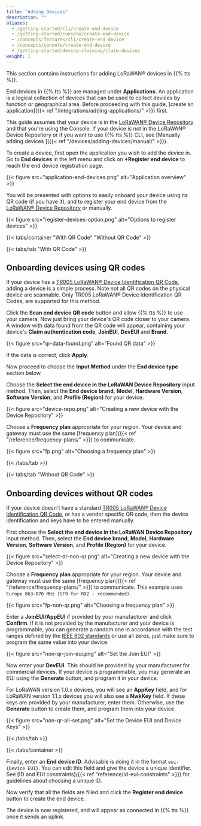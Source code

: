```yaml
---
title: "Adding Devices"
description: ""
aliases:
  - /getting-started/cli/create-end-device
  - /getting-started/console/create-end-device
  - /concepts/features/cli/create-end-device
  - /concepts/console/create-end-device
  - /getting-started/device-claiming/claim-devices
weight: 1
---
```


This section contains instructions for adding LoRaWAN® devices in {{% tts %}}.

<!--more-->

End devices in {{% tts %}} are managed under **Applications**.
An application is a logical collection of devices that can be used to collect devices by function or geographical area. Before proceeding with this guide, [create an application]({{< ref "/integrations/adding-applications/" >}}) first.

This guide assumes that your device is in the [LoRaWAN® Device Repository](https://github.com/TheThingsNetwork/lorawan-devices/) and that you're using the Console. If your device is not in the LoRaWAN® Device Repository or if you want to use {{% tts %}} CLI, see [Manually adding devices ]({{< ref "/devices/adding-devices/manual/" >}}).

To create a device, first open the application you wish to add the device in. Go to **End devices** in the left menu and click on **+Register end device** to reach the end device registration page.

{{< figure src="application-end-devices.png" alt="Application overview" >}}

You will be presented with options to easily onboard your device using its QR code (if you have it), and to register your end device from the [LoRaWAN® Device Repository](https://github.com/TheThingsNetwork/lorawan-devices/) or manually.

{{< figure src="register-devices-option.png" alt="Options to register devices" >}}

{{< tabs/container "With QR Code" "Without QR Code" >}}

{{< tabs/tab "With QR Code" >}}

## Onboarding devices using QR codes

If your device has a [TR005 LoRaWAN® Device Identification QR Code](https://lora-alliance.org/resource_hub/tr005-lorawan-device-identification-qr-codes/), adding a device is a simple process.
Note not all QR codes on the physical device are scannable. Only TR005 LoRaWAN® Device Identification QR Codes, are supported for this method.

Click the **Scan end device QR code** button and allow {{% tts %}} to use your camera.
Now just bring your device's QR code closer to your camera. A window with data found from the QR code will appear, containing your device's **Claim authentication code**, **JoinEUI**, **DevEUI** and **Brand**.

{{< figure src="qr-data-found.png" alt="Found QR data" >}}

If the data is correct, click **Apply**.

Now proceed to choose the **Input Method** under the **End device type** section below.

Choose the **Select the end device in the LoRaWAN Device Repository** input method. Then, select the **End device brand**, **Model**, **Hardware Version**, **Software Version**, and **Profile (Region)** for your device.

{{< figure src="device-repo.png" alt="Creating a new device with the Device Repository" >}}

Choose a **Frequency plan** appropriate for your region. Your device and gateway must use the same [frequency plan]({{< ref "/reference/frequency-plans/" >}}) to communicate.

{{< figure src="fp.png" alt="Choosing a frequency plan" >}}

{{< /tabs/tab >}}

{{< tabs/tab "Without QR Code" >}}

## Onboarding devices without QR codes

If your device doesn't have a standard [TR005 LoRaWAN® Device Identification QR Code](https://lora-alliance.org/resource_hub/tr005-lorawan-device-identification-qr-codes/), or has a vendor specific QR code, then the device identification and keys have to be entered manually.

First choose the **Select the end device in the LoRaWAN Device Repository** input method. Then, select the **End device brand**, **Model**, **Hardware Version**, **Software Version**, and **Profile (Region)** for your device.

{{< figure src="select-dr-non-qr.png" alt="Creating a new device with the Device Repository" >}}

Choose a **Frequency plan** appropriate for your region. Your device and gateway must use the same [frequency plan]({{< ref "/reference/frequency-plans/" >}}) to communicate. This example uses `Europe 863-870 MHz (SF9 for RX2 - recommended)`.

{{< figure src="fp-non-qr.png" alt="Choosing a frequency plan" >}}

Enter a **JoinEUI/AppEUI** if provided by your manufacturer and click **Confirm**. If it is not provided by the manufacturer and your device is programmable, you can generate a random one in accordance with the test ranges defined by the [IEEE 802 standards](https://ieee802.org/) or use all zeros, just make sure to program the same value into your device.

{{< figure src="non-qr-join-eui.png" alt="Set the Join EUI" >}}

Now enter your **DevEUI**. This should be provided by your manufacturer for commercial devices. If your device is programmable, you may generate an EUI using the **Generate** button, and program it in your device.

For LoRaWAN version 1.0.x devices, you will see an **AppKey** field, and for LoRaWAN version 1.1.x devices you will also see a **NwkKey** field. If these keys are provided by your manufacturer, enter them. Otherwise, use the **Generate** button to create them, and program them into your device.

{{< figure src="non-qr-all-set.png" alt="Set the Device EUI and Device Keys" >}}

{{< /tabs/tab >}}

{{< /tabs/container >}}

Finally, enter an **End device ID**. Advisable is doing it in the format `eui-{Device EUI}`. You can edit this field and give the device a unique identifier. See [ID and EUI constraints]({{< ref "reference/id-eui-constraints" >}}) for guidelines about choosing a unique ID.

Now verify that all the fields are filled and click the **Register end device** button to create the end device.

The device is now registered, and will appear as connected in {{% tts %}} once it sends an uplink.
